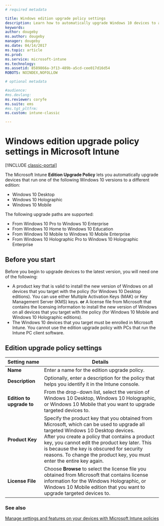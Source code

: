 ```yaml
---
# required metadata

title: Windows edition upgrade policy settings 
description: Learn how to automatically upgrade Windows 10 devices to a different version with Intune.
keywords:
author: dougeby
ms.author: dougeby
manager: dougeby
ms.date: 04/14/2017
ms.topic: article
ms.prod:
ms.service: microsoft-intune
ms.technology:
ms.assetid: 8589866a-3f13-489b-a5cd-cee017d16d54
ROBOTS: NOINDEX,NOFOLLOW

# optional metadata

#audience:
#ms.devlang:
ms.reviewer: coryfe
ms.suite: ems
#ms.tgt_pltfrm:
ms.custom: intune-classic

---
```


# Windows edition upgrade policy settings in Microsoft Intune

[!INCLUDE [classic-portal](../includes/classic-portal.md)]

The Microsoft Intune **Edition Upgrade Policy** lets you automatically upgrade devices that run one of the following Windows 10 versions to a different edition:
* Windows 10 Desktop
* Windows 10 Holographic
* Windows 10 Mobile

The following upgrade paths are supported:
- From Windows 10 Pro to Windows 10 Enterprise
- From Windows 10 Home to Windows 10 Education
- From Windows 10 Mobile to Windows 10 Mobile Enterprise
- From Windows 10 Holographic Pro to Windows 10 Holographic Enterprise

## Before you start
Before you begin to upgrade devices to the latest version, you will need one of the following:
* A product key that is valid to install the new version of Windows on all devices that you target with the policy (for Windows 10 Desktop editions). You can use either Multiple Activation Keys (MAK) or Key Management Server (KMS) keys.
**or**
A license file from Microsoft that contains the licensing information to install the new version of Windows on all devices that you target with the policy (for Windows 10 Mobile and Windows 10 Holographic editions).
* The Windows 10 devices that you target must be enrolled in Microsoft Intune. You cannot use the edition upgrade policy with PCs that run the Intune PC client software.

## Edition upgrade policy settings

|Setting name|Details|
|-|-|
|**Name**|Enter a name for the edition upgrade policy.|
|**Description**|Optionally, enter a description for the policy that helps you identify it in the Intune console.
|**Edition to upgrade to**|From the drop-down list, select the version of Windows 10 Desktop, Windows 10 Holographic, or Windows 10 Mobile that you want to upgrade targeted devices to.
|**Product Key**|Specify the product key that you obtained from Microsoft, which can be used to upgrade all targeted Windows 10 Desktop devices.<br>After you create a policy that contains a product key, you cannot edit the product key later. This is because the key is obscured for security reasons. To change the product key, you must enter the entire key again.
|**License File**|Choose **Browse** to select the license file you obtained from Microsoft that contains license information for the Windows Holographic, or Windows 10 Mobile edition that you want to upgrade targeted devices to.

### See also
[Manage settings and features on your devices with Microsoft Intune policies](manage-settings-and-features-on-your-devices-with-microsoft-intune-policies.md)
